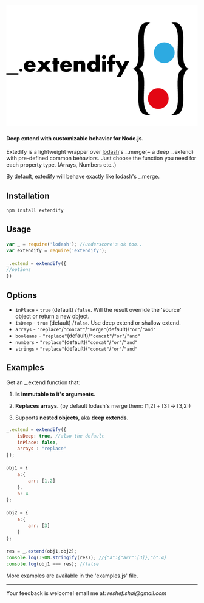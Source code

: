 ![Logo](/resources/img/logo.png)

#### Deep extend with customizable behavior for Node.js.


Extedify is a lightweight wrapper over [lodash](http://lodash.com)'s _.merge(~ a deep _.extend) with pre-defined common behaviors. Just choose the function you need for each property type. (Arrays, Numbers etc..)

By default, extedify will behave exactly like lodash's _.merge.


## Installation
```javascript
npm install extendify
```
## Usage
```javascript
var _ = require('lodash'); //underscore's ok too..
var extendify = require('extendify');

_.extend = extendify({
//options
})
```

## Options

- `inPlace` - `true` (default) /`false`. Will the result override the 'source' object or return a new object.
- `isDeep` - `true` (default) /`false`. Use deep extend or shallow extend.
- `arrays` - `"replace"`/`"concat"`/`"merge"`(default)/`"or"`/`"and"`
- `booleans` - `"replace"`(default)/`"concat"`/`"or"`/`"and"`
- `numbers` - `"replace"`(default)/`"concat"`/`"or"`/`"and"`
- `strings` - `"replace"`(default)/`"concat"`/`"or"`/`"and"`

## Examples

Get an _.extend function that:

1. **Is immutable to it's arguments.**

2. **Replaces arrays.** (by default lodash's merge them: [1,2] + [3] -> [3,2])

3. Supports **nested objects**, aka **deep extends.**

```javascript
_.extend = extendify({
    isDeep: true, //also the default
    inPlace: false,
    arrays : "replace"
});

obj1 = {
    a:{
        arr: [1,2]
    },
    b: 4
};

obj2 = {
    a:{
        arr: [3]
    }
};

res = _.extend(obj1,obj2);
console.log(JSON.stringify(res)); //{"a":{"arr":[3]},"b":4}
console.log(obj1 === res); //false
```

More examples are available in the 'examples.js' file.

--------------
Your feedback is welcome! email me at: _reshef.shai@gmail.com_

